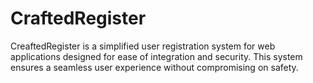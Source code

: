 # CraftedRegister
CreaftedRegister is a simplified user registration system for web applications designed for ease of integration and security. This system ensures a seamless user experience without compromising on safety.
